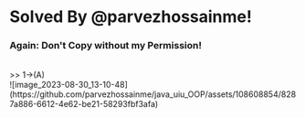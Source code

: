 # Solved By @parvezhossainme! 
### Again: Don't Copy without my Permission!
<br />
>> 1->(A)
<br />
![image_2023-08-30_13-10-48](https://github.com/parvezhossainme/java_uiu_OOP/assets/108608854/8287a886-6612-4e62-be21-58293fbf3afa)
<br />

